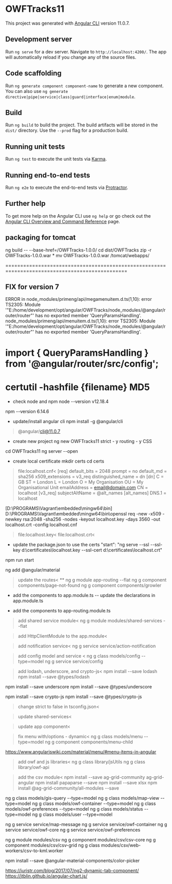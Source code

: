 # OWFTracks11

This project was generated with [Angular CLI](https://github.com/angular/angular-cli) version 11.0.7.

## Development server

Run `ng serve` for a dev server. Navigate to `http://localhost:4200/`. The app will automatically reload if you change any of the source files.

## Code scaffolding

Run `ng generate component component-name` to generate a new component. You can also use `ng generate directive|pipe|service|class|guard|interface|enum|module`.

## Build

Run `ng build` to build the project. The build artifacts will be stored in the `dist/` directory. Use the `--prod` flag for a production build.

## Running unit tests

Run `ng test` to execute the unit tests via [Karma](https://karma-runner.github.io).

## Running end-to-end tests

Run `ng e2e` to execute the end-to-end tests via [Protractor](http://www.protractortest.org/).

## Further help

To get more help on the Angular CLI use `ng help` or go check out the [Angular CLI Overview and Command Reference](https://angular.io/cli) page.

## packaging for tomcat
ng build -- --base-href=/OWFTracks-1.0.0/
cd dist/OWFTracks
zip -r OWFTracks-1.0.0.war *
mv OWFTracks-1.0.0.war /tomcat/webapps/

===============================================================================================

## FIX for version 7 

ERROR in node_modules/primeng/api/megamenuitem.d.ts(1,10): error TS2305: Module '"E:/home/development/opt/angular/OWFTracks/node_modules/@angular/router/router"' has no exported member 'QueryParamsHandling'.
node_modules/primeng/api/menuitem.d.ts(1,10): error TS2305: Module '"E:/home/development/opt/angular/OWFTracks/node_modules/@angular/router/router"' has no exported member 'QueryParamsHandling'.

import { QueryParamsHandling } from '@angular/router/src/config';
===============================================================================================

certutil -hashfile {filename} MD5
===============================================================================================

- check node and npm
node --version
v12.18.4

npm --version
6.14.6

- update/install angular cli
npm install -g @angular/cli
> @angular/cli@11.0.7

- create new project
ng new OWFTracks11
strict - y
routing - y
CSS

cd OWFTracks11
ng server --open

- create local certificate
mkdir certs
cd certs

>file:localhost.cnf<
[req]
default_bits = 2048
prompt = no
default_md = sha256
x509_extensions = v3_req
distinguished_name = dn
[dn]
C = GB
ST = London
L = London
O = My Organisation
OU = My Organisational Unit
emailAddress = email@domain.com
CN = localhost
[v3_req]
subjectAltName = @alt_names
[alt_names]
DNS.1 = localhost

[D:\PROGRAMS\Vagrant\embedded\mingw64\bin]
D:\PROGRAMS\Vagrant\embedded\mingw64\bin\openssl req -new -x509 -newkey rsa:2048 -sha256 -nodes -keyout localhost.key -days 3560 -out localhost.crt -config localhost.cnf

>file:localhost.key<
>file:localhost.crt<

- update the package.json to use the certs
"start": "ng serve --ssl --ssl-key d:\\certificates\\localhost.key  --ssl-cert d:\\certificates\localhost.crt"

npm run start

ng add @angular/material

>update the routes<
** ng g module app-routing --flat
ng g component components/page-not-found
ng g component components/growler

- add the components to app.module.ts
-- update the declarations in app.module.ts

- add the components to app-routing.module.ts

>add shared service module<
ng g module modules/shared-services --flat

>add HttpClientModule to the app.module<

>add notification service<
ng g service service/action-notification

>add config model and service <
ng g class models/config --type=model
ng g service service/config

>add lodash, underscore, and crypto-js<
npm install --save lodash
npm install --save @types/lodash

npm install --save underscore
npm install --save @types/underscore

npm install --save crypto-js
npm install --save @types/crypto-js
>change strict to false in tsconfig.json<

>update shared-services<

>update app component<

>fix menu with/options - dynamic<
ng g class models/menu --type=model
ng g component components/menu-child

https://www.angularjswiki.com/material/menu/#menu-items-in-angular

>add owf and js libraries<
ng g class library/jsUtils
ng g class library/owf-api

>add the csv module<
npm install --save ag-grid-community ag-grid-angular
npm install papaparse --save
npm install --save xlsx
npm install @ag-grid-community/all-modules --save

ng g class models/gis-query --type=model
ng g class models/map-view --type=model
ng g class models/owf-container --type=model
ng g class models/owf-preferences --type=model
ng g class models/status --type=model
ng g class models/user --type=model

ng g service service/map-message
ng g service service/owf-container
ng g service service/owf-core
ng g service service/owf-preferences

ng g module modules/csv
ng g component modules/csv/csv-core
ng g component modules/csv/csv-grid
ng g class modules/csv/web-workers/csv-to-kml.worker

npm install --save  @angular-material-components/color-picker

https://juristr.com/blog/2017/07/ng2-dynamic-tab-component/
https://jtblin.github.io/angular-chart.js/

